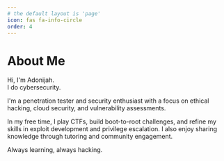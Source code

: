 ```yaml
---
# the default layout is 'page'
icon: fas fa-info-circle
order: 4
---
```


# About Me

Hi, I'm Adonijah.  
I do cybersecurity.  

I'm a penetration tester and security enthusiast with a focus on ethical hacking, cloud security, and vulnerability assessments.  

In my free time, I play CTFs, build boot-to-root challenges, and refine my skills in exploit development and privilege escalation. I also enjoy sharing knowledge through tutoring and community engagement.  

Always learning, always hacking.  
